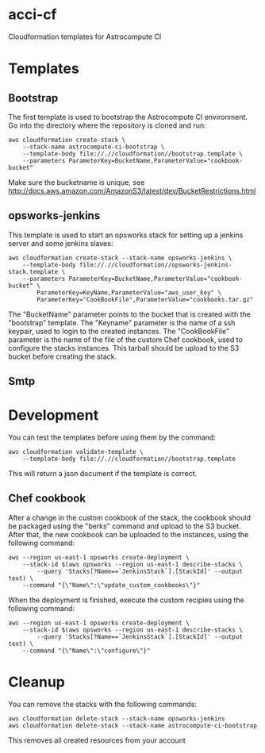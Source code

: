 # acci-cf
Cloudformation templates for Astrocompute CI

# Templates

## Bootstrap

The first template is used to bootstrap the Astrocompute CI environment. Go into the directory where the repository is cloned and run:

    aws cloudformation create-stack \
		--stack-name astrocompute-ci-bootstrap \
		--template-body file://.//cloudformation//bootstrap.template \
		--parameters ParameterKey=BucketName,ParameterValue="cookbook-bucket"

Make sure the bucketname is unique, see http://docs.aws.amazon.com/AmazonS3/latest/dev/BucketRestrictions.html

## opsworks-jenkins

This template is used to start an opsworks stack for setting up a jenkins server and some jenkins slaves:

    aws cloudformation create-stack --stack-name opsworks-jenkins \
		--template-body file://.//cloudformation//opsworks-jenkins-stack.template \
		--parameters ParameterKey=BucketName,ParameterValue="cookbook-bucket" \
			ParameterKey=KeyName,ParameterValue="aws_user_key" \
			ParameterKey="CookBookFile",ParameterValue="cookbooks.tar.gz"

The "BucketName" parameter points to the bucket that is created with the "bootstrap" template. The "Keyname" parameter is the name of a ssh keypair, used to login to the created instances. The "CookBookFile" parameter is the name of the file of the custom Chef cookbook, used to configure the stacks instances. This tarball should be upload to the S3 bucket before creating the stack.

## Smtp

# Development

You can test the templates before using them by the command:

	aws cloudformation validate-template \
		--template-body file://.//cloudformation//bootstrap.template

This will return a json document if the template is correct.

## Chef cookbook

After a change in the custom cookbook of the stack, the cookbook should be packaged using the "berks" command and upload to the S3 bucket. After that, the new cookbook can be uploaded to the instances, using the following command:

	aws --region us-east-1 opsworks create-deployment \
	    --stack-id $(aws opsworks --region us-east-1 describe-stacks \
	        --query 'Stacks[?Name==`JenkinsStack`].[StackId]' --output text) \
	    --command "{\"Name\":\"update_custom_cookbooks\"}"

When the deployment is finished, execute the custom recipies using the following command:

	aws --region us-east-1 opsworks create-deployment \
		--stack-id $(aws opsworks --region us-east-1 describe-stacks \
			--query 'Stacks[?Name==`JenkinsStack`].[StackId]' --output text) \
		--command "{\"Name\":\"configure\"}"

# Cleanup

You can remove the stacks with the following commands:

	aws cloudformation delete-stack --stack-name opsworks-jenkins
	aws cloudformation delete-stack --stack-name astrocompute-ci-bootstrap

This removes all created resources from your account
